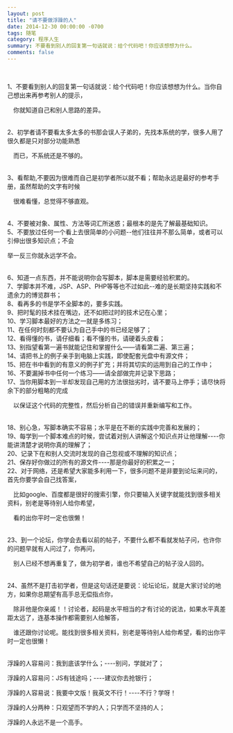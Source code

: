```yaml
---
layout: post
title: "请不要做浮躁的人"
date: 2014-12-30 00:00:00 -0700
tags: 随笔
category: 程序人生
summary: 不要看到别人的回复第一句话就说：给个代码吧！你应该想想为什么。
comments: false
---
```

</br>

1、不要看到别人的回复第一句话就说：给个代码吧！你应该想想为什么。当你自己想出来再参考别人的提示，

&emsp;你就知道自己和别人思路的差异。

</br>
2、初学者请不要看太多太多的书那会误人子弟的，先找本系统的学，很多人用了很久都是只对部分功能熟悉

&emsp;而已，不系统还是不够的。

</br>
3、看帮助,不要因为很难而自己是初学者所以就不看；帮助永远是最好的参考手册，虽然帮助的文字有时候

&emsp;很难看懂，总觉得不够直观。

</br>
4、不要被对象、属性、方法等词汇所迷惑；最根本的是先了解最基础知识。

</br>
5、不要放过任何一个看上去很简单的小问题--他们往往并不那么简单，或者可以引伸出很多知识点；不会

举一反三你就永远学不会。

</br>
6、知道一点东西，并不能说明你会写脚本，脚本是需要经验积累的。

</br>
7、学脚本并不难，JSP、ASP、PHP等等也不过如此--难的是长期坚持实践和不遗余力的博览群书；

</br>
8、看再多的书是学不全脚本的，要多实践。

</br>
9、把时髦的技术挂在嘴边，还不如把过时的技术记在心里；

</br>
10、学习脚本最好的方法之一就是多练习；

</br>
11、在任何时刻都不要认为自己手中的书已经足够了；

</br>
12、看得懂的书，请仔细看；看不懂的书，请硬着头皮看；

</br>
13、别指望看第一遍书就能记住和掌握什么——请看第二遍、第三遍；

</br>
14、请把书上的例子亲手到电脑上实践，即使配套光盘中有源文件；

</br>
15、把在书中看到的有意义的例子扩充；并将其切实的运用到自己的工作中；

</br>
16、不要漏掉书中任何一个练习——请全部做完并记录下思路；

</br>
17、当你用脚本到一半却发现自己用的方法很拙劣时，请不要马上停手；请尽快将余下的部分粗略的完成

&emsp;以保证这个代码的完整性，然后分析自己的错误并重新编写和工作。

</br>
18、别心急，写脚本确实不容易；水平是在不断的实践中完善和发展的；

</br>
19、每学到一个脚本难点的时候，尝试着对别人讲解这个知识点并让他理解----你能讲清楚才说明你真的理解了；

</br>
20、记录下在和别人交流时发现的自己忽视或不理解的知识点；

</br>
21、保存好你做过的所有的源文件----那是你最好的积累之一；

</br>
22、对于网络，还是希望大家能多利用一下，很多问题不是非要到论坛来问的，首先你要学会自己找答案，

&emsp;比如google、百度都是很好的搜索引擎，你只要输入关键字就能找到很多相关资料，别老是等待别人给你希望，

&emsp;看的出你平时一定也很懒！

</br>
23、到一个论坛，你学会去看以前的帖子，不要什么都不看就发帖子问，也许你的问题早就有人问过了，你再问，

&emsp;别人已经不想再重复了，做为初学者，谁也不希望自己的帖子没人回的。

</br>
24、虽然不是打击初学者，但是这句话还是要说：论坛论坛，就是大家讨论的地方，如果你总期望有高手总无偿指点你，

&emsp;除非他是你亲戚！！讨论者，起码是水平相当的才有讨论的说法，如果水平真差距太远了，连基本操作都需要别人给解答，

&emsp;谁还跟你讨论呢。能找到很多相关资料，别老是等待别人给你希望，看的出你平时一定也很懒！

</br>
浮躁的人容易问：我到底该学什么；----别问，学就对了；

浮躁的人容易问：JS有钱途吗；----建议你去抢银行；

浮躁的人容易说：我要中文版！我英文不行！----不行？学呀！

浮躁的人分两种：只观望而不学的人；只学而不坚持的人；

浮躁的人永远不是一个高手。

